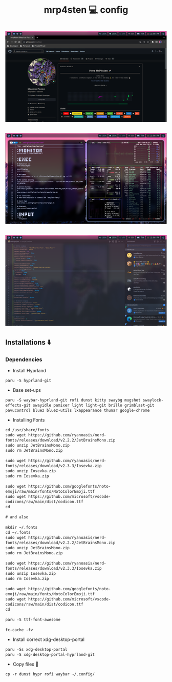 <h1 align="center"> mrp4sten 💻 config <h1>

![preview browser](./img/preview-browser.png)

![preview terminal](./img/preview-terminal.png)

![preview vscode](./img/preview-vscode.png)

## Installations ⬇️

### Dependencies

- Install Hyprland

```shell
paru -S hyprland-git
```

- Base set-ups

```shell
paru -S waybar-hyprland-git rofi dunst kitty swaybg mugshot swaylock-effects-git swayidle pamixer light light-git brillo grimblast-git pavucontrol bluez bluez-utils lxappearance thunar google-chrome
```

- Installing Fonts

```shell
cd /usr/share/fonts
sudo wget https://github.com/ryanoasis/nerd-fonts/releases/download/v2.2.2/JetBrainsMono.zip
sudo unzip JetBrainsMono.zip
sudo rm JetBrainsMono.zip

sudo wget https://github.com/ryanoasis/nerd-fonts/releases/download/v2.3.3/Iosevka.zip
sudo unzip Iosevka.zip
sudo rm Iosevka.zip

sudo wget https://github.com/googlefonts/noto-emoji/raw/main/fonts/NotoColorEmoji.ttf
sudo wget https://github.com/microsoft/vscode-codicons/raw/main/dist/codicon.ttf
cd

# and also

mkdir ~/.fonts
cd ~/.fonts
sudo wget https://github.com/ryanoasis/nerd-fonts/releases/download/v2.2.2/JetBrainsMono.zip
sudo unzip JetBrainsMono.zip
sudo rm JetBrainsMono.zip

sudo wget https://github.com/ryanoasis/nerd-fonts/releases/download/v2.3.3/Iosevka.zip
sudo unzip Iosevka.zip
sudo rm Iosevka.zip

sudo wget https://github.com/googlefonts/noto-emoji/raw/main/fonts/NotoColorEmoji.ttf
sudo wget https://github.com/microsoft/vscode-codicons/raw/main/dist/codicon.ttf
cd

paru -S ttf-font-awesome

fc-cache -fv
```

- Install correct xdg-desktop-portal

```shell
paru -Ss xdg-desktop-portal
paru -S xdg-desktop-portal-hyprland-git
```

- Copy files 📁

```shell
cp -r dunst hypr rofi waybar ~/.config/
```
